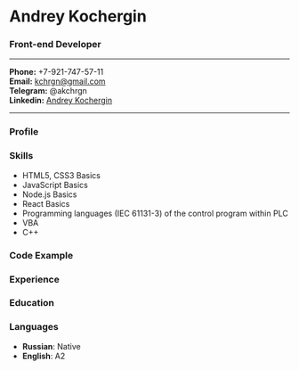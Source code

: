 # Andrey Kochergin
###  Front-end Developer
-------
**Phone:** +7-921-747-57-11  
**Email:** kchrgn@gmail.com  
**Telegram:** @akchrgn  
**Linkedin:** [Andrey Kochergin](https://www.linkedin.com/in/%D0%B0%D0%BD%D0%B4%D1%80%D0%B5%D0%B9-%D0%BA%D0%BE%D1%87%D0%B5%D1%80%D0%B3%D0%B8%D0%BD-b673588b/)

------
### Profile

### Skills
* HTML5, CSS3 Basics
* JavaScript Basics
* Node.js Basics
* React Basics
* Programming languages (IEC 61131-3) of the control program within PLC
* VBA
* C++
### Code Example
### Experience
### Education
### Languages
* **Russian**: Native
* **English**: A2